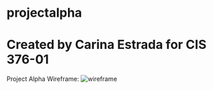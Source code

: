 # projectalpha
# Created by Carina Estrada for CIS 376-01
Project Alpha
Wireframe:
![wireframe](https://github.com/user-attachments/assets/533f02ba-fe56-4d83-ad53-bd129c4d3e23)
